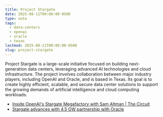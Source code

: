 ```yaml
---
title: Project Stargate
date: 2025-08-11T00:00:00-0500
type: note
tags:
  - data-centers
  - openai
  - oracle
  - texas
lastmod: 2025-08-11T00:00:00-0500
slug: project-stargate
---
```


Project Stargate is a large-scale initiative focused on building next-generation data centers, leveraging advanced AI technologies and cloud infrastructure. The project involves collaboration between major industry players, including OpenAI and Oracle, and is based in Texas. Its goal is to create highly efficient, scalable, and secure data center solutions to support the growing demands of artificial intelligence and cloud computing workloads.

- [Inside OpenAI's Stargate Megafactory with Sam Altman | The Circuit](inside-openai-s-stargate-megafactory-with-sam-altman---the-circuit)
- [Stargate advances with 4.5 GW partnership with Oracle](https://openai.com/index/stargate-advances-with-partnership-with-oracle/)